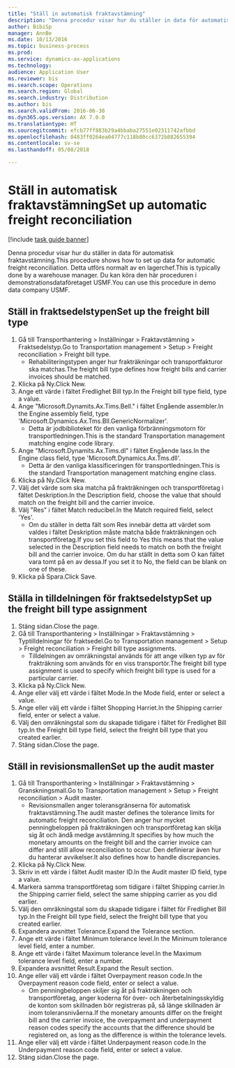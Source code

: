 ```yaml
--- 
title: "Ställ in automatisk fraktavstämning"
description: "Denna procedur visar hur du ställer in data för automatisk fraktavstämning."
author: BibiSp
manager: AnnBe
ms.date: 10/13/2016
ms.topic: business-process
ms.prod: 
ms.service: dynamics-ax-applications
ms.technology: 
audience: Application User
ms.reviewer: bis
ms.search.scope: Operations
ms.search.region: Global
ms.search.industry: Distribution
ms.author: bis
ms.search.validFrom: 2016-06-30
ms.dyn365.ops.version: AX 7.0.0
ms.translationtype: HT
ms.sourcegitcommit: efcb77ff883b29a4bbaba27551e02311742afbbd
ms.openlocfilehash: 8483ff0264ea04777c118b80cc6372b882655394
ms.contentlocale: sv-se
ms.lasthandoff: 05/08/2018

---
```

# <a name="set-up-automatic-freight-reconciliation"></a><span data-ttu-id="d4895-103">Ställ in automatisk fraktavstämning</span><span class="sxs-lookup"><span data-stu-id="d4895-103">Set up automatic freight reconciliation</span></span>

[!include [task guide banner](../../includes/task-guide-banner.md)]

<span data-ttu-id="d4895-104">Denna procedur visar hur du ställer in data för automatisk fraktavstämning.</span><span class="sxs-lookup"><span data-stu-id="d4895-104">This procedure shows how to set up data for automatic freight reconciliation.</span></span> <span data-ttu-id="d4895-105">Detta utförs normalt av en lagerchef.</span><span class="sxs-lookup"><span data-stu-id="d4895-105">This is typically done by a warehouse manager.</span></span> <span data-ttu-id="d4895-106">Du kan köra den här proceduren i demonstrationsdataföretaget USMF.</span><span class="sxs-lookup"><span data-stu-id="d4895-106">You can use this procedure in demo data company USMF.</span></span>


## <a name="set-up-the-freight-bill-type"></a><span data-ttu-id="d4895-107">Ställ in fraktsedelstypen</span><span class="sxs-lookup"><span data-stu-id="d4895-107">Set up the freight bill type</span></span>
1. <span data-ttu-id="d4895-108">Gå till Transporthantering > Inställningar > Fraktavstämning > Fraktsedelstyp.</span><span class="sxs-lookup"><span data-stu-id="d4895-108">Go to Transportation management > Setup > Freight reconciliation > Freight bill type.</span></span>
    * <span data-ttu-id="d4895-109">Rehabiliteringstypen anger hur frakträkningar och transportfakturor ska matchas.</span><span class="sxs-lookup"><span data-stu-id="d4895-109">The freight bill type defines how freight bills and carrier invoices  should be matched.</span></span>  
2. <span data-ttu-id="d4895-110">Klicka på Ny.</span><span class="sxs-lookup"><span data-stu-id="d4895-110">Click New.</span></span>
3. <span data-ttu-id="d4895-111">Ange ett värde i fältet Fredlighet Bill typ.</span><span class="sxs-lookup"><span data-stu-id="d4895-111">In the Freight bill type field, type a value.</span></span>
4. <span data-ttu-id="d4895-112">Ange "Microsoft.Dynamits.Ax.Tims.Bell." i fältet Engående assembler.</span><span class="sxs-lookup"><span data-stu-id="d4895-112">In the Engine assembly field, type 'Microsoft.Dynamics.Ax.Tms.Bll.GenericNormalizer'.</span></span>
    * <span data-ttu-id="d4895-113">Detta är jodbiblioteket för den vanliga förbränningsmotorn för transportledningen.</span><span class="sxs-lookup"><span data-stu-id="d4895-113">This is the standard Transportation management matching engine code library.</span></span>  
5. <span data-ttu-id="d4895-114">Ange "Microsoft.Dynamits.Ax.Tims.dl" i fältet Engående lass.</span><span class="sxs-lookup"><span data-stu-id="d4895-114">In the Engine class field, type 'Microsoft.Dynamics.Ax.Tms.dll'.</span></span>
    * <span data-ttu-id="d4895-115">Detta är den vanliga klassificeringen för transportledningen.</span><span class="sxs-lookup"><span data-stu-id="d4895-115">This is the standard Transportation management matching engine class.</span></span>  
6. <span data-ttu-id="d4895-116">Klicka på Ny.</span><span class="sxs-lookup"><span data-stu-id="d4895-116">Click New.</span></span>
7. <span data-ttu-id="d4895-117">Välj det värde som ska matcha på frakträkningen och transportföretag i fältet Deskription.</span><span class="sxs-lookup"><span data-stu-id="d4895-117">In the Description field, choose the value that should match on the freight bill and the carrier invoice.</span></span>  
8. <span data-ttu-id="d4895-118">Välj "Res" i fältet Match reducibel.</span><span class="sxs-lookup"><span data-stu-id="d4895-118">In the Match required field, select 'Yes'.</span></span>
    * <span data-ttu-id="d4895-119">Om du ställer in detta fält som Res innebär detta att värdet som valdes i fältet Deskription måste matcha både frakträkningen och transportföretag.</span><span class="sxs-lookup"><span data-stu-id="d4895-119">If you set this field to Yes this means that the value selected in the Description field needs to match on both the freight bill and the carrier invoice.</span></span> <span data-ttu-id="d4895-120">Om du har ställt in detta som O kan fältet vara tomt på en av dessa.</span><span class="sxs-lookup"><span data-stu-id="d4895-120">If you set it to No, the field can be blank on one of these.</span></span>  
9. <span data-ttu-id="d4895-121">Klicka på Spara.</span><span class="sxs-lookup"><span data-stu-id="d4895-121">Click Save.</span></span>

## <a name="set-up-the-freight-bill-type-assignment"></a><span data-ttu-id="d4895-122">Ställa in tilldelningen för fraktsedelstyp</span><span class="sxs-lookup"><span data-stu-id="d4895-122">Set up the freight bill type assignment</span></span>
1. <span data-ttu-id="d4895-123">Stäng sidan.</span><span class="sxs-lookup"><span data-stu-id="d4895-123">Close the page.</span></span>
2. <span data-ttu-id="d4895-124">Gå till Transporthantering > Inställningar > Fraktavstämning > Typtilldelningar för fraktsedel.</span><span class="sxs-lookup"><span data-stu-id="d4895-124">Go to Transportation management > Setup > Freight reconciliation > Freight bill type assignments.</span></span>
    * <span data-ttu-id="d4895-125">Tilldelningen av omräkningstal används för att ange vilken typ av för frakträkning som används för en viss transportör.</span><span class="sxs-lookup"><span data-stu-id="d4895-125">The freight bill type assignment is used to specify which freight bill type is used for a particular carrier.</span></span>   
3. <span data-ttu-id="d4895-126">Klicka på Ny.</span><span class="sxs-lookup"><span data-stu-id="d4895-126">Click New.</span></span>
4. <span data-ttu-id="d4895-127">Ange eller välj ett värde i fältet Mode.</span><span class="sxs-lookup"><span data-stu-id="d4895-127">In the Mode field, enter or select a value.</span></span>
5. <span data-ttu-id="d4895-128">Ange eller välj ett värde i fältet Shopping Harriet.</span><span class="sxs-lookup"><span data-stu-id="d4895-128">In the Shipping carrier field, enter or select a value.</span></span>
6. <span data-ttu-id="d4895-129">Välj den omräkningstal som du skapade tidigare i fältet för Fredlighet Bill typ.</span><span class="sxs-lookup"><span data-stu-id="d4895-129">In the Freight bill type field, select the freight bill type that you created earlier.</span></span>
7. <span data-ttu-id="d4895-130">Stäng sidan.</span><span class="sxs-lookup"><span data-stu-id="d4895-130">Close the page.</span></span>

## <a name="set-up-the-audit-master"></a><span data-ttu-id="d4895-131">Ställ in revisionsmallen</span><span class="sxs-lookup"><span data-stu-id="d4895-131">Set up the audit master</span></span>
1. <span data-ttu-id="d4895-132">Gå till Transporthantering > Inställningar > Fraktavstämning > Granskningsmall.</span><span class="sxs-lookup"><span data-stu-id="d4895-132">Go to Transportation management > Setup > Freight reconciliation > Audit master.</span></span>
    * <span data-ttu-id="d4895-133">Revisionsmallen anger toleransgränserna för automatisk fraktavstämning.</span><span class="sxs-lookup"><span data-stu-id="d4895-133">The audit master defines the tolerance limits for automatic freight reconciliation.</span></span> <span data-ttu-id="d4895-134">Den anger hur mycket penningbeloppen på frakträkningen och transportföretag kan skilja sig åt och ändå medge avstämning.</span><span class="sxs-lookup"><span data-stu-id="d4895-134">It specifies by how much the monetary amounts on the freight bill and the carrier invoice can differ and still allow reconciliation to occur.</span></span> <span data-ttu-id="d4895-135">Den definierar även hur du hanterar avvikelser.</span><span class="sxs-lookup"><span data-stu-id="d4895-135">It also defines how to handle discrepancies.</span></span>  
2. <span data-ttu-id="d4895-136">Klicka på Ny.</span><span class="sxs-lookup"><span data-stu-id="d4895-136">Click New.</span></span>
3. <span data-ttu-id="d4895-137">Skriv in ett värde i fältet Audit master ID.</span><span class="sxs-lookup"><span data-stu-id="d4895-137">In the Audit master ID field, type a value.</span></span>
4. <span data-ttu-id="d4895-138">Markera samma transportföretag som tidigare i fältet Shipping carrier.</span><span class="sxs-lookup"><span data-stu-id="d4895-138">In the Shipping carrier  field, select the same shipping carrier as you did earlier.</span></span>
5. <span data-ttu-id="d4895-139">Välj den omräkningstal som du skapade tidigare i fältet för Fredlighet Bill typ.</span><span class="sxs-lookup"><span data-stu-id="d4895-139">In the Freight bill type field, select the freight bill type that you created earlier.</span></span>
6. <span data-ttu-id="d4895-140">Expandera avsnittet Tolerance.</span><span class="sxs-lookup"><span data-stu-id="d4895-140">Expand the Tolerance section.</span></span>
7. <span data-ttu-id="d4895-141">Ange ett värde i fältet Minimum tolerance level.</span><span class="sxs-lookup"><span data-stu-id="d4895-141">In the Minimum tolerance level field, enter a number.</span></span>
8. <span data-ttu-id="d4895-142">Ange ett värde i fältet Maximum tolerance level.</span><span class="sxs-lookup"><span data-stu-id="d4895-142">In the Maximum tolerance level field, enter a number.</span></span>
9. <span data-ttu-id="d4895-143">Expandera avsnittet Result.</span><span class="sxs-lookup"><span data-stu-id="d4895-143">Expand the Result section.</span></span>
10. <span data-ttu-id="d4895-144">Ange eller välj ett värde i fältet Overpayment reason code.</span><span class="sxs-lookup"><span data-stu-id="d4895-144">In the Overpayment reason code field, enter or select a value.</span></span>
    * <span data-ttu-id="d4895-145">Om penningbeloppen skiljer sig åt på frakträkningen och transportföretag, anger koderna för över- och återbetalningsskyldig de konton som skillnaden bör registreras på, så länge skillnaden är inom toleransnivåerna.</span><span class="sxs-lookup"><span data-stu-id="d4895-145">If the monetary amounts differ on the freight bill and the carrier invoice, the overpayment and underpayment reason codes specify the accounts that the difference should be registered on, as long as the difference is within the tolerance levels.</span></span>  
11. <span data-ttu-id="d4895-146">Ange eller välj ett värde i fältet Underpayment reason code.</span><span class="sxs-lookup"><span data-stu-id="d4895-146">In the Underpayment reason code field, enter or select a value.</span></span>
12. <span data-ttu-id="d4895-147">Stäng sidan.</span><span class="sxs-lookup"><span data-stu-id="d4895-147">Close the page.</span></span>



